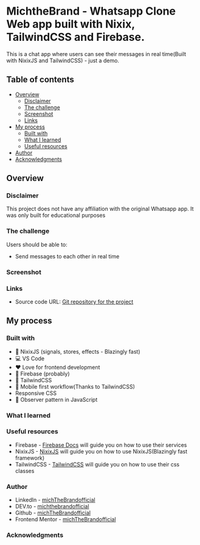 # MichtheBrand - Whatsapp Clone Web app built with Nixix, TailwindCSS and Firebase.

This is a chat app where users can see their messages in real time(Built with NixixJS and TailwindCSS) - just a demo.

## Table of contents

- [Overview](#overview)
  - [Disclaimer](#disclaimer)
  - [The challenge](#the-challenge)
  - [Screenshot](#screenshot)
  - [Links](#links)
- [My process](#my-process)
  - [Built with](#built-with)
  - [What I learned](#what-i-learned)
  - [Useful resources](#useful-resources)
- [Author](#author)
- [Acknowledgments](#acknowledgments)

## Overview 

### Disclaimer 

This project does not have any affiliation with the original Whatsapp app. It was only built for educational purposes 

### The challenge

Users should be able to: 

- Send messages to each other in real time

### Screenshot

<!-- Coming soon -->

### Links 

- Source code URL: [Git repository for the project](https://github.com/michTheBrandofficial/whatsapp-clone.git)
<!-- Coming soon -->

## My process 

### Built with 

- 🚀 NixixJS (signals, stores, effects - Blazingly fast)
- 💻 VS Code
- ❤️ Love for frontend development
- 💽 Firebase (probably)
- 💈 TailwindCSS
- 📲 Mobile first workflow(Thanks to TailwindCSS)
- Responsive CSS 
- 🥽 Observer pattern in JavaScript

### What I learned

<!-- Coming soon -->

### Useful resources 

- Firebase - [Firebase Docs](https://firebase.google.com/docs) will guide you on how to use their services
- NixixJS - [NixixJS](https://github.com/michTheBrandofficial/NixixJS#readme) will guide you on how to use NixixJS(Blazingly fast framework)
- TailwindCSS - [TailwindCSS](https://v2.tailwindcss.com/docs) will guide you on how to use their css classes

### Author

- LinkedIn - [michTheBrandofficial](https://www.linkedin.com/in/charles-ikechukwu-719b4824a)
- DEV.to - [michthebrandofficial](https://dev.to/michthebrandofficial)
- Github - [michTheBrandofficial](https://github.com/michTheBrandofficial)
- Frontend Mentor - [michTheBrandofficial](https://frontendmentor.io/profile/michTheBrandofficial)

### Acknowledgments 

<!-- Coming soon -->